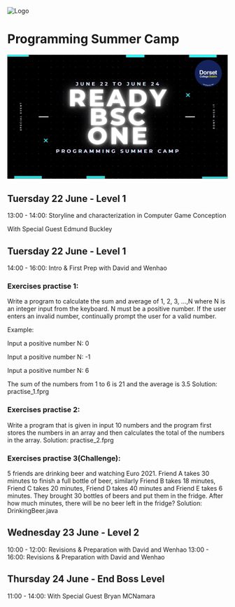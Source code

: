 
![Logo](https://dorset.ie/wp-content/uploads/facebook-og.png)

    
# Programming Summer Camp

![App Screenshot](https://raw.githubusercontent.com/codeitamarjr/DorsetCollegeSummerCamp/master/DorsetCollegeSummerCamp.png)

  
## Tuersday 22 June - Level 1

13:00 - 14:00: Storyline and characterization in Computer Game Conception

With Special Guest Edmund Buckley


## Tuersday 22 June - Level 1

14:00 - 16:00: Intro & First Prep with David and Wenhao

### Exercises practise 1:
Write a program to calculate the sum and average of 1, 2, 3, ...,N where N is an
integer input from the keyboard.
N must be a positive number. If the user enters an invalid number, continually prompt
the user for a valid number.

Example:

Input a positive number N: 0

Input a positive number N: -1

Input a positive number N: 6

The sum of the numbers from 1 to 6 is 21 and the average is 3.5
Solution: practise_1.fprg
### Exercises practise 2:
Write a program that is given in input 10 numbers and the program first stores the numbers in an array and then calculates the total of the numbers in the array.
Solution: practise_2.fprg
### Exercises practise 3(Challenge):
5 friends are drinking beer and watching Euro 2021. Friend A takes 30 minutes to finish a full bottle of beer, similarly Friend B takes 18 minutes, Friend C takes 20 minutes, Friend D takes 40 minutes and Friend E takes 6 minutes. They brought 30 bottles of beers and put them in the fridge. After how much minutes, there will be no beer left in the fridge?
Solution: DrinkingBeer.java




## Wednesday 23 June - Level 2

10:00 - 12:00: Revisions & Preparation with David and Wenhao
13:00 - 16:00: Revisions & Preparation with David and Wenhao

## Thursday 24 June - End Boss Level

11:00 - 14:00: With Special Guest Bryan MCNamara 
